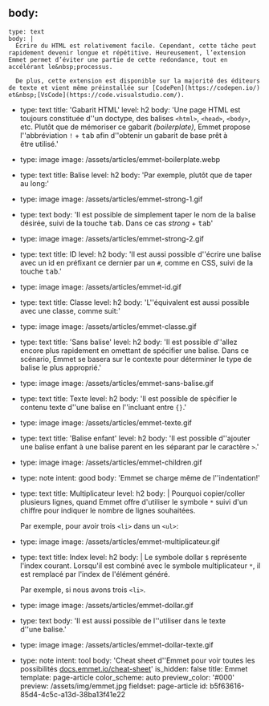 body:
  -
    type: text
    body: |
      Écrire du HTML est relativement facile. Cependant, cette tâche peut rapidement devenir longue et répétitive. Heureusement, l’extension Emmet permet d’éviter une partie de cette redondance, tout en accélérant le&nbsp;processus.
      
      De plus, cette extension est disponible sur la majorité des éditeurs de texte et vient même préinstallée sur [CodePen](https://codepen.io/) et&nbsp;[VsCode](https://code.visualstudio.com/).
  -
    type: text
    title: 'Gabarit HTML'
    level: h2
    body: 'Une page HTML est toujours constituée d''un doctype, des balises `<html>`, `<head>`, `<body>`, etc. Plutôt que de mémoriser ce gabarit _(boilerplate)_, Emmet propose l''abbréviation `!`&nbsp;+&nbsp;<kbd>tab</kbd> afin d''obtenir un gabarit de base prêt à être&nbsp;utilisé.'
  -
    type: image
    image: /assets/articles/emmet-boilerplate.webp
  -
    type: text
    title: Balise
    level: h2
    body: 'Par exemple, plutôt que de taper au long:'
  -
    type: image
    image: /assets/articles/emmet-strong-1.gif
  -
    type: text
    body: 'Il est possible de simplement taper le nom de la balise désirée, suivi de la touche&nbsp;<kbd>tab</kbd>. Dans ce cas _strong_&nbsp;+&nbsp;<kbd>tab</kbd>'
  -
    type: image
    image: /assets/articles/emmet-strong-2.gif
  -
    type: text
    title: ID
    level: h2
    body: 'Il est aussi possible d''écrire une balise avec un id en préfixant ce dernier par un `#`, comme en CSS, suivi de la touche&nbsp;<kbd>tab</kbd>.'
  -
    type: image
    image: /assets/articles/emmet-id.gif
  -
    type: text
    title: Classe
    level: h2
    body: 'L''équivalent est aussi possible avec une classe, comme&nbsp;suit:'
  -
    type: image
    image: /assets/articles/emmet-classe.gif
  -
    type: text
    title: 'Sans balise'
    level: h2
    body: 'Il est possible d''allez encore plus rapidement en omettant de spécifier une balise. Dans ce scénario, Emmet se basera sur le contexte pour déterminer le type de balise le plus&nbsp;approprié.'
  -
    type: image
    image: /assets/articles/emmet-sans-balise.gif
  -
    type: text
    title: Texte
    level: h2
    body: 'Il est possible de spécifier le contenu texte d''une balise en l''incluant entre&nbsp;`{}`.'
  -
    type: image
    image: /assets/articles/emmet-texte.gif
  -
    type: text
    title: 'Balise enfant'
    level: h2
    body: 'Il est possible d''ajouter une balise enfant à une balise parent en les séparant par le&nbsp;caractère `>`.'
  -
    type: image
    image: /assets/articles/emmet-children.gif
  -
    type: note
    intent: good
    body: 'Emmet se charge même de&nbsp;l''indentation!'
  -
    type: text
    title: Multiplicateur
    level: h2
    body: |
      Pourquoi copier/coller plusieurs lignes, quand Emmet offre d'utiliser le symbole `*` suivi d'un chiffre pour indiquer le nombre de lignes&nbsp;souhaitées.
      
      Par exemple, pour avoir trois `<li>` dans un&nbsp;`<ul>`:
  -
    type: image
    image: /assets/articles/emmet-multiplicateur.gif
  -
    type: text
    title: Index
    level: h2
    body: |
      Le symbole dollar `$` représente l'index courant. Lorsqu'il est combiné avec le symbole multiplicateur `*`, il est remplacé par l'index de l'élément&nbsp;généré.
      
      Par exemple, si nous avons trois&nbsp;`<li>`.
  -
    type: image
    image: /assets/articles/emmet-dollar.gif
  -
    type: text
    body: 'Il est aussi possible de l''utiliser dans le texte d''une&nbsp;balise.'
  -
    type: image
    image: /assets/articles/emmet-dollar-texte.gif
  -
    type: note
    intent: tool
    body: 'Cheat sheet d''Emmet pour voir toutes les possibilités [docs.emmet.io/cheat-sheet](https://docs.emmet.io/cheat-sheet/)'
is_hidden: false
title: Emmet
template: page-article
color_scheme: auto
preview_color: '#000'
preview: /assets/img/emmet.jpg
fieldset: page-article
id: b5f63616-85d4-4c5c-a13d-38ba13f41e22
